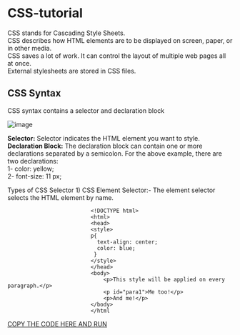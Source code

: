 # CSS-tutorial

CSS stands for Cascading Style Sheets.<br>
CSS describes how HTML elements are to be displayed on screen, paper, or in other media.<br>
CSS saves a lot of work. It can control the layout of multiple web pages all at once.<br>
External stylesheets are stored in CSS files.<br>

## CSS Syntax<br>
CSS syntax contains a selector and declaration block

![image](https://user-images.githubusercontent.com/100207065/226394952-72e1532e-6e76-4ee7-9a89-560e3589d8e0.png)

<b>Selector:</b> Selector indicates the HTML element you want to style.
<br>
<b>Declaration Block:</b> The declaration block can contain one or more declarations separated by a semicolon. For the above example, there are two declarations:<br>
1- color: yellow;<br>
2- font-size: 11 px;<br>

Types of CSS Selector
    1) CSS Element Selector:- 
       The element selector selects the HTML element by name.
    
                              <!DOCTYPE html>  
                              <html>  
                              <head>  
                              <style>  
                              p{                             
                                text-align: center;  
                                color: blue;  
                               }   
                              </style>  
                              </head>  
                              <body>  
                                  <p>This style will be applied on every paragraph.</p>  
                                  <p id="para1">Me too!</p>  
                                  <p>And me!</p>  
                              </body>  
                              </html
                           
<a href="[default.asp](https://www.programiz.com/html/online-compiler/)" target="_blank">COPY THE CODE HERE AND RUN</a>
